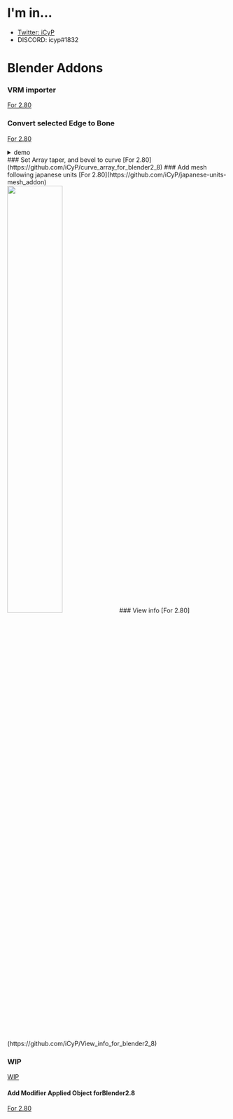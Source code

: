 # I'm in...
 - [Twitter: iCyP](https://twitter.com/iCyP)
 - DISCORD: icyp#1832
 
# Blender Addons
### VRM importer
[For 2.80](https://github.com/iCyP/VRM_IMPORTER_for_Blender2_8)
### Convert selected Edge to Bone
[For 2.80](https://github.com/iCyP/edge_to_bone_for_blender_2_8)
<details>
<summary>demo</summary>
<pre>
<code>
<script type="application/javascript" src="https://embed.nicovideo.jp/watch/sm34800449/script?w=640&h=360"></script><noscript><a href="https://www.nicovideo.jp/watch/sm34800449">edge_to_bone_for_blender_2_8 デモ</a></noscript>
</code>
</pre>
</details>
### Set Array taper, and bevel to curve 
[For 2.80](https://github.com/iCyP/curve_array_for_blender2_8)
### Add mesh following japanese units
[For 2.80](https://github.com/iCyP/japanese-units-mesh_addon)<br>
<img src="../Res/jp_mesh.png" width="50%">
### View info
[For 2.80](https://github.com/iCyP/View_info_for_blender2_8)

### WIP
[WIP](https://github.com/iCyP/color_helper_for_blender2_8)
#### Add Modifier Applied Object forBlender2.8
[For 2.80](https://github.com/iCyP/Add_Modifier_Applied_Object_forBlender2_8)









